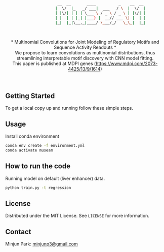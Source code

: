 <!-- PROJECT SHIELDS -->
<!--
*** I'm using markdown "reference style" links for readability.
*** Reference links are enclosed in brackets [ ] instead of parentheses ( ).
*** See the bottom of this document for the declaration of the reference variables
*** for contributors-url, forks-url, etc. This is an optional, concise syntax you may use.
*** https://www.markdownguide.org/basic-syntax/#reference-style-links
-->

```sh

                       __  __       ____          _    __  __
                      |  \/  |_   _/ ___|  ___   / \  |  \/  |
                      | |\/| | | | \___ \ / _ \ / _ \ | |\/| |
                      | |  | | |_| |___) |  __// ___ \| |  | |
                      |_|  |_|\__,_|____/ \___/_/   \_\_|  |_|

```

<!-- PROJECT LOGO -->

<br />

<p align="center">
  
  <a href="https://github.com/minjunp/MuSeAM">
    
   
  </a>

  <p align="center">
     * Multinomial Convolutions for Joint Modeling of Regulatory Motifs and Sequence Activity Readouts *
     <br />
     We propose to learn convolutions as multinomial distributions, thus streamlining interpretable motif discovery with CNN model fitting. 
     <br />
     This paper is published at MDPI genes (<a href="https://www.mdpi.com/2073-4425/13/9/1614">https://www.mdpi.com/2073-4425/13/9/1614</a>)
    <br />
    <br />
    <br />
  </p>
</p>

<!-- GETTING STARTED -->

## Getting Started

To get a local copy up and running follow these simple steps.

## Usage

Install conda environment

```sh
conda env create -f environment.yml
conda activate museam

```

## How to run the code

Running model on default (liver enhancer) data.

```sh
python train.py -t regression
```

## License

Distributed under the MIT License. See `LICENSE` for more information.

<!-- CONTACT -->

## Contact

Minjun Park: minjunp3@gmail.com

<!-- MARKDOWN LINKS & IMAGES -->
<!-- https://www.markdownguide.org/basic-syntax/#reference-style-links -->
